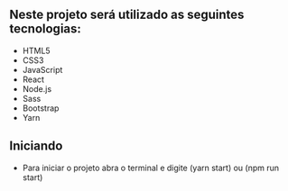 ## Neste projeto será utilizado as seguintes tecnologias:

- HTML5
- CSS3
- JavaScript
- React
- Node.js
- Sass
- Bootstrap
- Yarn

## Iniciando

- Para iniciar o projeto abra o terminal e digite (yarn start) ou (npm run start)
